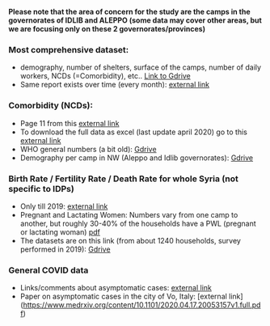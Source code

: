 **Please note that the area of concern for the study are the camps in the governorates of IDLIB and ALEPPO (some data may cover other areas, but we are focusing only on these 2 governorates/provinces)**

### Most comprehensive dataset: 
* demography, number of shelters, surface of the camps, number of daily workers, NCDs (=Comorbidity), etc.. [Link to Gdrive](https://drive.google.com/open?id=1fyrafAu1ikxnELFf8jUw8UHtIDVZtYtJ)
* Same report exists over time (every month): [external link](https://data.humdata.org/dataset/idp-camps-monitoring-november-of-2018)
      
### Comorbidity (NCDs):
* Page 11 from this [external link](https://www.acu-sy.org/en/idp-camps-dashboard/?gclid=EAIaIQobChMI9Kv45f2z6QIViIjVCh3-ZwawEAAYASAAEgJ51fD_BwE)
* To download the full data as excel (last update april 2020) go to this [external link](https://data.humdata.org/dataset/idp-camps-monitoring-november-of-2018)
* WHO general numbers (a bit old): [Gdrive](https://drive.google.com/open?id=11N7qCxoUQNu8sBNIsXIi18ytD5ktu1lz)
* Demography per camp in NW (Aleppo and Idlib governorates): [Gdrive](https://drive.google.com/open?id=1fyrafAu1ikxnELFf8jUw8UHtIDVZtYtJ)

### Birth Rate / Fertility Rate / Death Rate for whole Syria (not specific to IDPs) 
* Only till 2019: [external link](https://data.humdata.org/dataset/world-bank-health-indicators-for-syrian-arab-republic)
* Pregnant and Lactating Women: Numbers vary from one camp to another, but roughly 30-40% of the households have a PWL (pregnant or lactating woman) [pdf](https://www.impact-repository.org/document/reach/1625f5c2/REACH_SYR_-Northwest-Syria-Camps-and-Sites-Needs-Assessment_Sub-District-Profiles_April2020.pdf)
* The datasets are on this link (from about 1240 households, survey performed in 2019): [Gdrive](https://drive.google.com/open?id=1K8yKP0ac98ogy95fng37prJ_6Yle1xo7)

### General COVID data
* Links/comments about asymptomatic cases: [external link](https://www.cebm.net/covid-19/covid-19-what-proportion-are-asymptomatic/)
* Paper on asymptomatic cases in the city of Vo, Italy: [external link] (https://www.medrxiv.org/content/10.1101/2020.04.17.20053157v1.full.pdf)

